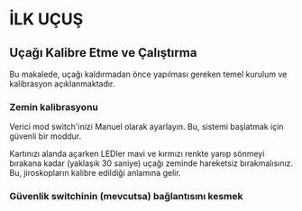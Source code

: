 # İLK UÇUŞ

## Uçağı Kalibre Etme ve Çalıştırma
Bu makalede, uçağı kaldırmadan önce yapılması gereken temel kurulum ve kalibrasyon açıklanmaktadır.

### Zemin kalibrasyonu
Verici mod switch'inizi Manuel olarak ayarlayın. Bu, sistemi başlatmak için güvenli bir moddur.

Kartınızı alanda açarken LEDler mavi ve kırmızı renkte yanıp sönmeyi bırakana kadar (yaklaşık 30 saniye) uçağı zeminde hareketsiz bırakmalısınız. Bu, jiroskopların kalibre edildiği anlamına gelir.

### Güvenlik switchinin (mevcutsa) bağlantısını kesmek


###
###
###
###
###
###
